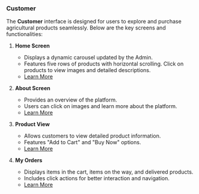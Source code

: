 ### Customer  
The **Customer** interface is designed for users to explore and purchase agricultural products seamlessly. Below are the key screens and functionalities:

1. **Home Screen**  
   - Displays a dynamic carousel updated by the Admin.  
   - Features five rows of products with horizontal scrolling. Click on products to view images and detailed descriptions.  
   - [Learn More](./readme/customer/home.md)

2. **About Screen**  
   - Provides an overview of the platform.  
   - Users can click on images and learn more about the platform.  
   - [Learn More](./readme/customer/about.md)

3. **Product View**  
   - Allows customers to view detailed product information.  
   - Features "Add to Cart" and "Buy Now" options.  
   - [Learn More](./readme/customer/product.md)

4. **My Orders**  
   - Displays items in the cart, items on the way, and delivered products.  
   - Includes click actions for better interaction and navigation.  
   - [Learn More](./readme/customer/my_orders.md)
